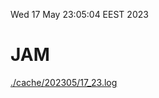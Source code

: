 Wed 17 May 23:05:04 EEST 2023
# JAM
<a href='./cache/202305/17_23.log'>./cache/202305/17_23.log</a>

